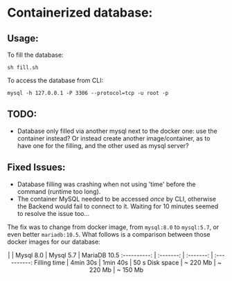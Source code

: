 # Containerized database:


## Usage:

To fill the database:

```
sh fill.sh
```

To access the database from CLI:

```
mysql -h 127.0.0.1 -P 3306 --protocol=tcp -u root -p
```


## TODO:

- Database only filled via another mysql next to the docker one: use the container instead? Or instead create another image/container, as to have one for the filling, and the other used as mysql server?


## Fixed Issues:

- Database filling was crashing when not using 'time' before the command (runtime too long).
- The container MySQL needed to be accessed *once* by CLI, otherwise the Backend would fail to connect to it. Waiting for 10 minutes seemed to resolve the issue too...

The fix was to change from docker image, from ``` mysql:8.0 ``` to ``` mysql:5.7 ```, or even better ``` mariadb:10.5 ```. What follows is a comparison between those docker images for our database:

<center>
|            | Mysql 8.0 | Mysql 5.7 | MariaDB 10.5
:----------: | :-------: | :-------: | :----------:
Filling time | 4min 30s  | 1min 40s  | 50 s
Disk space   | ~ 220 Mb  | ~ 220 Mb  | ~ 150 Mb
</center>

